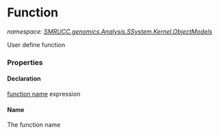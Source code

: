 ﻿# Function
_namespace: [SMRUCC.genomics.Analysis.SSystem.Kernel.ObjectModels](./index.md)_

User define function




### Properties

#### Declaration
[function name](args) expression
#### Name
The function name
